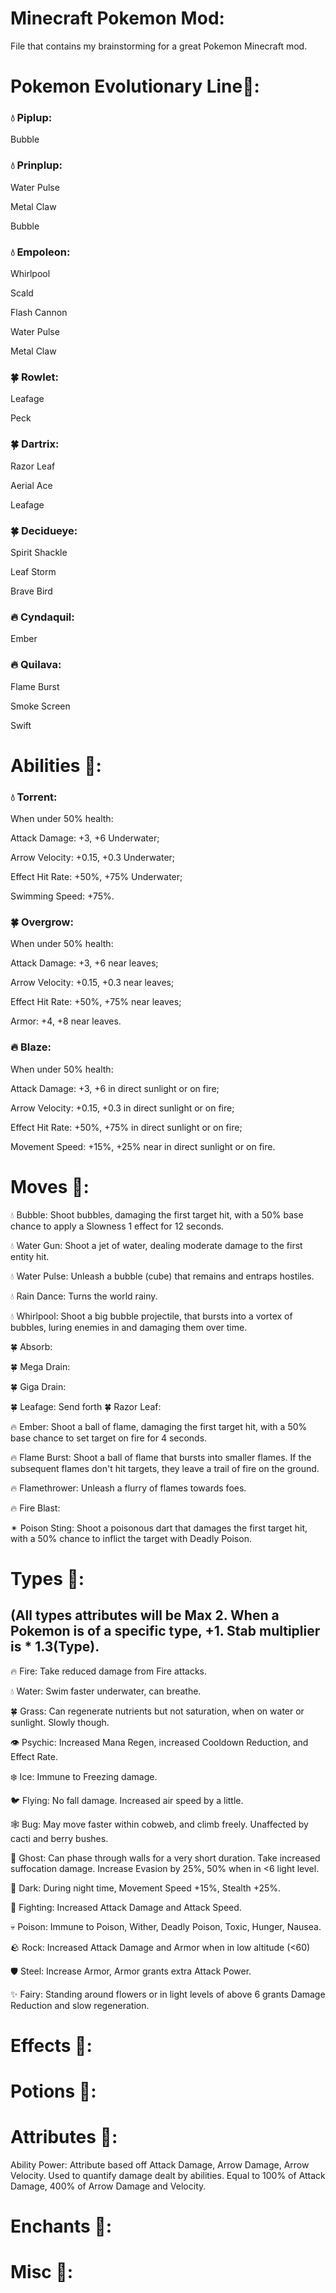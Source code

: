 # Minecraft Pokemon Mod:
File that contains my brainstorming for a great Pokemon Minecraft mod.
# Pokemon Evolutionary Line💭:
### 💧 Piplup:
Bubble
### 💧 Prinplup:
Water Pulse

Metal Claw

Bubble

### 💧 Empoleon:
Whirlpool

Scald

Flash Cannon

Water Pulse

Metal Claw

### 🍀 Rowlet:
Leafage

Peck
### 🍀 Dartrix:
Razor Leaf

Aerial Ace

Leafage
### 🍀 Decidueye:
Spirit Shackle

Leaf Storm

Brave Bird

### 🔥 Cyndaquil:
Ember
### 🔥 Quilava:
Flame Burst

Smoke Screen

Swift

# Abilities 💭:
### 💧 Torrent:
When under 50% health:

Attack Damage: +3, +6 Underwater;

Arrow Velocity: +0.15, +0.3 Underwater;

Effect Hit Rate: +50%, +75% Underwater;

Swimming Speed: +75%.

### 🍀 Overgrow:
When under 50% health:

Attack Damage: +3, +6 near leaves;

Arrow Velocity: +0.15, +0.3 near leaves;

Effect Hit Rate: +50%, +75% near leaves;

Armor: +4, +8 near leaves.
### 🔥 Blaze:
When under 50% health:

Attack Damage: +3, +6 in direct sunlight or on fire;

Arrow Velocity: +0.15, +0.3 in direct sunlight or on fire;

Effect Hit Rate: +50%, +75% in direct sunlight or on fire;

Movement Speed: +15%, +25% near in direct sunlight or on fire.
# Moves 💭:
💧 Bubble: Shoot bubbles, damaging the first target hit, with a 50% base chance to apply a Slowness 1 effect for 12 seconds.

💧 Water Gun: Shoot a jet of water, dealing moderate damage to the first entity hit.

💧 Water Pulse: Unleash a bubble (cube) that remains and entraps hostiles.

💧 Rain Dance: Turns the world rainy.

💧 Whirlpool: Shoot a big bubble projectile, that bursts into a vortex of bubbles, luring enemies in and damaging them over time.

🍀 Absorb:

🍀 Mega Drain:

🍀 Giga Drain:

🍀 Leafage: Send forth 
🍀 Razor Leaf:

🔥 Ember: Shoot a ball of flame, damaging the first target hit, with a 50% base chance to set target on fire for 4 seconds.

🔥 Flame Burst: Shoot a ball of flame that bursts into smaller flames. If the subsequent flames don't hit targets, they leave a trail of fire on the ground.

🔥 Flamethrower: Unleash a flurry of flames towards foes.

🔥 Fire Blast:

✴ Poison Sting: Shoot a poisonous dart that damages the first target hit, with a 50% chance to inflict the target with Deadly Poison.

# Types 💭:
## (All types attributes will be Max 2. When a Pokemon is of a specific type, +1. Stab multiplier is * 1.3(Type).

🔥 Fire: Take reduced damage from Fire attacks.

💧 Water: Swim faster underwater, can breathe.

🍀 Grass: Can regenerate nutrients but not saturation, when on water or sunlight. Slowly though.

👁️ Psychic: Increased Mana Regen, increased Cooldown Reduction, and Effect Rate.

❄️ Ice: Immune to Freezing damage.

🐦 Flying: No fall damage. Increased air speed by a little.

🕸️ Bug: May move faster within cobweb, and climb freely. Unaffected by cacti and berry bushes.

👻 Ghost: Can phase through walls for a very short duration. Take increased suffocation damage. Increase Evasion by 25%, 50% when in <6 light level.

🌙 Dark: During night time, Movement Speed +15%, Stealth +25%.

👊 Fighting: Increased Attack Damage and Attack Speed.

💀 Poison: Immune to Poison, Wither, Deadly Poison, Toxic, Hunger, Nausea.

🪨 Rock: Increased Attack Damage and Armor when in low altitude (<60)

🛡️ Steel: Increase Armor, Armor grants extra Attack Power.

✨ Fairy: Standing around flowers or in light levels of above 6 grants Damage Reduction and slow regeneration.

# Effects 💭:

# Potions 💭:

# Attributes 💭:

Ability Power: Attribute based off Attack Damage, Arrow Damage, Arrow Velocity. Used to quantify damage dealt by abilities. Equal to 100% of Attack Damage, 400% of Arrow Damage and Velocity.

# Enchants 💭:

# Misc 💭:
